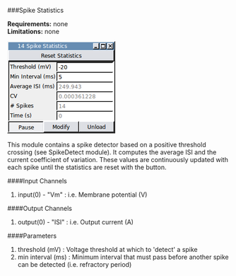 ###Spike Statistics

**Requirements:** none  
**Limitations:** none  
 
![Spike Statistics GUI](spike-statistics.png)

This module contains a spike detector based on a positive threshold crossing (see SpikeDetect module). It computes the average ISI and the current coefficient of variation. These values are continuously updated with each spike until the statistics are reset with the button.

####Input Channels
1. input(0) - "Vm" : i.e. Membrane potential (V)

####Output Channels
1. output(0) - "ISI" : i.e. Output current (A)

####Parameters
1. threshold (mV) : Voltage threshold at which to 'detect' a spike
2. min interval (ms) : Minimum interval that must pass before another spike can be detected (i.e. refractory period)
